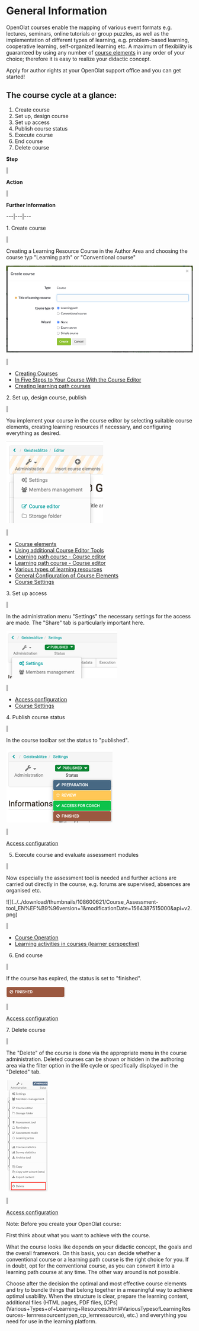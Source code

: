 # General Information

OpenOlat courses enable the mapping of various event formats e.g. lectures,
seminars, online tutorials or group puzzles, as well as the implementation of
different types of learning, e.g. problem-based learning, cooperative
learning, self-organized learning etc. A maximum of flexibility is guaranteed
by using any number of [course elements](Types+of+Course+Element.html) in any
order of your choice; therefore it is easy to realize your didactic concept.

Apply for author rights at your OpenOlat support office and you can get
started!

## The course cycle at a glance:

  1. Create course
  2. Set up, design course
  3. Set up access
  4. Publish course status
  5. Execute course
  6. End course
  7. Delete course

  

 **Step**

|

 **Action**

|

 **Further Information**  
  
---|---|---  
  
1\. Create course

|

Creating a Learning Resource Course in the Author Area and choosing the course
typ "Learning path" or "Conventional course"

![](assets/1.png)  

|

  * [Creating Courses](Creating+Courses.html)
  * [In Five Steps to Your Course With the Course Editor](https://confluence.openolat.org/display/OO101EN/In+Five+Steps+to+Your+Course+With+the+Course+Editor)
  * [Creating learning path courses](Creating_learning_path_courses.md)

  
  
2\. Set up, design course, publish

|

You implement your course in the course editor by selecting suitable course
elements, creating learning resources if necessary, and configuring everything
as desired.

![](assets/Courseeditor_EN.png)

|

  * [Course elements](Types+of+Course+Element.html)
  * [Using additional Course Editor Tools](Using_additional_Course_Editor_Tools.md)
  * [Learning path course - Course editor](Learning_path_course_-_Course_editor.md)
  * [Learning path course - Course editor](Learning_path_course_-_Course_editor.md)
  * [Various types of learning resources](../authoring/Various_Types_of_Learning_Resources.md)
  * [General Configuration of Course Elements](General_Configuration_of_Course_Elements.md)
  * [Course Settings](Course_Settings.md)

  
  
3\. Set up access

|

In the administration menu "Settings" the necessary settings for the access
are made. The "Share" tab is particularly important here.

![](assets/Course_Settings_EN.png)

|

  * [Access configuration](Access_configuration.md)
  * [Course Settings](Course_Settings.md)

  
  
4\. Publish course status

|

In the course toolbar set the status to "published".

![](assets/Course_state_EN.png)

|

[Access configuration](Access_configuration.md)  
  
5. Execute course and evaluate assessment modules

|

Now especially the assessment tool is needed and further actions are carried
out directly in the course, e.g. forums are supervised, absences are organised
etc.

![](../../download/thumbnails/108600621/Course_Assessment-
tool_EN%EF%B9%96version=1&modificationDate=1564387515000&api=v2.png)

|

  * [Course Operation](Course+Operation.html)
  * [Learning activities in courses (learner perspective)](Learning+Activities+in+Courses.html)

  
  
6. End course

|

If the course has expired, the status is set to "finished".

![](assets/Course_Finish_EN.png)

|

[Access configuration](Access_configuration.md)  
  
7\. Delete course

|

The "Delete" of the course is done via the appropriate menu in the course
administration. Deleted courses can be shown or hidden in the authoring area
via the filter option in the life cycle or specifically displayed in the
"Deleted" tab.

![](assets/7.png)

|

[Access configuration](Access_configuration.md)  
  
Note: Before you create your OpenOlat course:

First think about what you want to achieve with the course.

What the course looks like depends on your didactic concept, the goals and the
overall framework. On this basis, you can decide whether a conventional course
or a learning path course is the right choice for you. If in doubt, opt for
the conventional course, as you can convert it into a learning path course at
any time. The other way around is not possible.

Choose after the decision the optimal and most effective course elements and
try to bundle things that belong together in a meaningful way to achieve
optimal usability. When the structure is clear, prepare the learning content,
additional files (HTML pages, PDF files,
[CPs](Various+Types+of+Learning+Resources.html#VariousTypesofLearningResources-
lernressourcentypen_cp_lernressource), etc.) and everything you need for use
in the learning platform.

  

  

